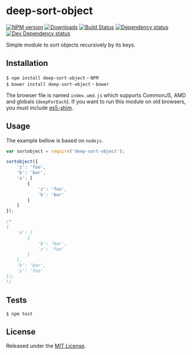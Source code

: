 # deep-sort-object

[![NPM version][npm-image]][npm-url] [![Downloads][downloads-image]][npm-url] [![Build Status][travis-image]][travis-url] [![Dependency status][david-dm-image]][david-dm-url] [![Dev Dependency status][david-dm-dev-image]][david-dm-dev-url]

[npm-url]:https://npmjs.org/package/deep-sort-object
[downloads-image]:http://img.shields.io/npm/dm/deep-sort-object.svg
[npm-image]:http://img.shields.io/npm/v/deep-sort-object.svg
[travis-url]:https://travis-ci.org/IndigoUnited/js-deep-sort-object
[travis-image]:http://img.shields.io/travis/IndigoUnited/js-deep-sort-object.svg
[david-dm-url]:https://david-dm.org/IndigoUnited/js-deep-sort-object
[david-dm-image]:https://img.shields.io/david/IndigoUnited/js-deep-sort-object.svg
[david-dm-dev-url]:https://david-dm.org/IndigoUnited/js-deep-sort-object#info=devDependencies
[david-dm-dev-image]:https://img.shields.io/david/dev/IndigoUnited/js-deep-sort-object.svg

Simple module to sort objects recursively by its keys.


## Installation

`$ npm install deep-sort-object` - `NPM`   
`$ bower install deep-sort-object` - `bower`

The browser file is named `index.umd.js` which supports CommonJS, AMD and globals (`deepForEach`).
If you want to run this module on old browsers, you must include [es5-shim](https://github.com/es-shims/es5-shim).


## Usage

The example bellow is based on `nodejs`.

```js
var sortobject = require('deep-sort-object');

sortobject({
    'z': 'foo',
    'b': 'bar',
    'a': [
        {
            'z': 'foo',
            'b': 'bar'
        }
    ]
});

/*
{
    'a': [
        {
            'b': 'bar',
            'z': 'foo'
        }
    ],
    'b': 'bar',
    'z': 'foo'
});
*/
```


## Tests

`$ npm test`


## License

Released under the [MIT License](http://www.opensource.org/licenses/mit-license.php).
